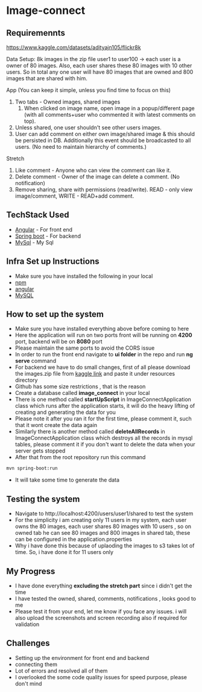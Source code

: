 # Image-connect


## Requiremennts

https://www.kaggle.com/datasets/adityajn105/flickr8k

Data Setup:
8k images in the zip file
user1 to user100 -> each user is a owner of 80 images.
Also, each user shares these 80 images with 10 other users.
So in total any one user will have 80 images that are owned and 800 images that are shared with him.


App (You can keep it simple, unless you find time to focus on this)
1. Two tabs - Owned images, shared images
    1. When clicked on image name, open image in a popup/different page (with all comments+user who commented it with latest comments on top).
2. Unless shared, one user shouldn't see other users images.
3. User can add comment on either own image/shared image & this should be persisted in DB. Additionally this event should be broadcasted to all users.
   (No need to maintain hierarchy of comments.)


Stretch
1. Like comment - Anyone who can view the comment can like it.
2. Delete comment - Owner of the image can delete a comment. (No notification)
3. Remove sharing, share with permissions (read/write). READ - only view image/comment, WRITE - READ+add comment.

## TechStack Used


- [Angular](https://angular.io/) - For front end
- [Spring boot](https://spring.io/projects/spring-boot) - For backend
- [MySql](https://www.mysql.com/) - My Sql



## Infra Set up Instructions
- Make sure you have installed the following in your local
-  [npm](https://www.youtube.com/watch?v=pHz7TgEIa0w)
- [angular](https://www.youtube.com/watch?v=bGsuJqX_65w)
- [MySQL](https://youtu.be/nj3nBCwZaqI)

## How to set up the system
- Make sure you have installed everything above before coming to here
- Here the application will run on two ports front will be running on **4200** port, backend will be on **8080** port
- Please maintain the same ports to avoid the CORS issue
- In order to run the front end navigate to **ui folder** in the repo and run **ng serve** command
- For backend we have to do small changes, first of all please download the images.zip file from [kaggle link](https://www.kaggle.com/datasets/adityajn105/flickr8k) and paste it under resources directory
- Github has some size restrictions , that is the reason
- Create a database called **image_connect** in your local
- There is one method called **startUpScript** in ImageConnectApplication class which runs after the application starts, it will do the heavy lifting of creating   and generating the data for you
- Please note it after you ran it for the first time, please comment it, such that it wont create the data again
- Similarly there is another method called **deleteAllRecords** in ImageConnectApplication class which destroys all the
  records in mysql tables, please comment it if you don't want to delete the data when your server gets stopped
- After that from the root repository run this command
```sh
mvn spring-boot:run
```
- It will take some time to generate the data


## Testing the system
- Navigate to http://localhost:4200/users/user1/shared to test the system
- For the simplicity i am creating only 11 users in my system, each user owns the 80 images, each user shares 80 images with 10 users , so on owned tab he can see 80 images and 800 images in shared tab, these can be configured in the application.properties
- Why i have done this because of uplaoding the images to s3 takes lot of time. So, i have done it for 11 users only


## My Progress
- I have done everything **excluding the stretch part** since i didn't get the time
- I have tested the owned, shared, comments, notifications , looks good to me
- Please test it from your end, let me know if you face any issues. i will also upload the screenshots and screen recording also if required for validation


## Challenges
- Setting up the environment for front end and backend
- connecting them
- Lot of errors and resolved all of them
- I overlooked the some code quality issues for speed purpose, please don't mind




